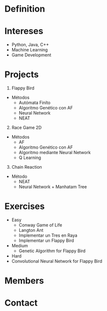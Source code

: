 # Definition

# Intereses

- Python, Java, C++
- Machine Learning
- Game Development

# Projects

1. Flappy Bird 
  - Métodos
    - Autómata Finíto
    - Algoritmo Genético con AF
    - Neural Network
    - NEAT
2. Race Game 2D
  - Métodos
    - AF
    - Algoritmo Genético con AF
    - Algoritmo mediante Neural Network
    - Q Learning
3. Chain Reaction
  - Método 
    - NEAT
    - Neural Network + Manhatam Tree


# Exercises

- Easy
  - Conway Game of Life
  - Langton Ant
  - Implementar un Tres en Raya
  - Implementar un Flappy Bird
- Medium
  - Genetic Algorithm for Flappy Bird
 - Hard
  - Convolutional Neural Network for Flappy Bird
# Members


# Contact

